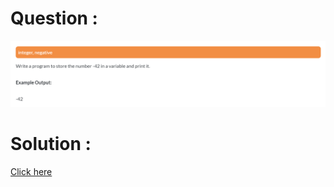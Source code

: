 # Question :
![integer negative](https://github.com/prabhu30/coding/blob/main/Edyst/Python%20-%20Intro%20to%20Advanced/02_The%20Basics/09_integer%20negative/image.png)

# Solution :
[Click here](https://github.com/prabhu30/coding/blob/main/Edyst/Python%20-%20Intro%20to%20Advanced/02_The%20Basics/09_integer%20negative/solution.py)
